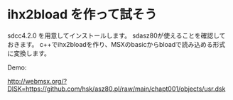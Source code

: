 # ihx2bload を作って試そう

sdcc4.2.0 を用意してインストールします。
sdasz80が使えることを確認しておきます。
c++でihx2bloadを作り、MSXのbasicからbloadで読み込める形式に変換します。

Demo:

http://webmsx.org/?DISK=https://github.com/hsk/asz80.pl/raw/main/chapt001/objects/usr.dsk
